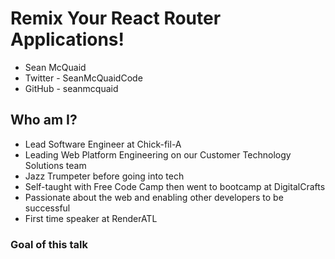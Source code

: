 # Remix Your React Router Applications!

- Sean McQuaid
- Twitter - SeanMcQuaidCode
- GitHub - seanmcquaid

## Who am I?

- Lead Software Engineer at Chick-fil-A
- Leading Web Platform Engineering on our Customer Technology Solutions team
- Jazz Trumpeter before going into tech
- Self-taught with Free Code Camp then went to bootcamp at DigitalCrafts
- Passionate about the web and enabling other developers to be successful
- First time speaker at RenderATL

### Goal of this talk
